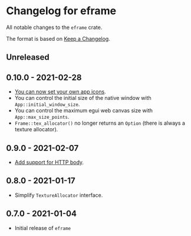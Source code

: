 # Changelog for eframe

All notable changes to the `eframe` crate.

The format is based on [Keep a Changelog](https://keepachangelog.com/en/1.0.0/).


## Unreleased


## 0.10.0 - 2021-02-28

* [You can now set your own app icons](https://github.com/emilk/egui/pull/193).
* You can control the initial size of the native window with `App::initial_window_size`.
* You can control the maximum egui web canvas size with `App::max_size_points`.
* `Frame::tex_allocator()` no longer returns an `Option` (there is always a texture allocator).


## 0.9.0 - 2021-02-07

* [Add support for HTTP body](https://github.com/emilk/egui/pull/139).


## 0.8.0 - 2021-01-17

* Simplify `TextureAllocator` interface.


## 0.7.0 - 2021-01-04

* Initial release of `eframe`
